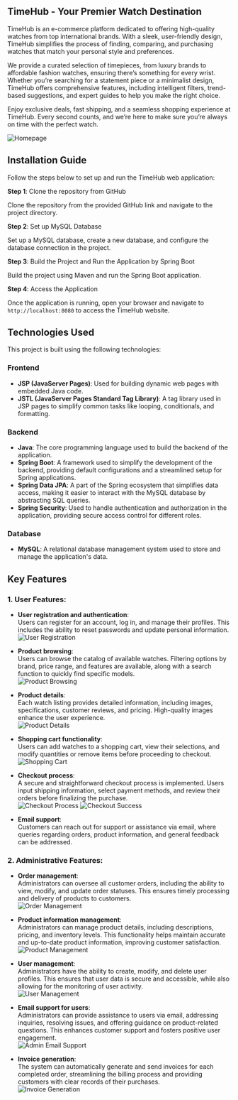 ## TimeHub - Your Premier Watch Destination

TimeHub is an e-commerce platform dedicated to offering high-quality watches from top international brands. With a sleek, user-friendly design, TimeHub simplifies the process of finding, comparing, and purchasing watches that match your personal style and preferences.

We provide a curated selection of timepieces, from luxury brands to affordable fashion watches, ensuring there’s something for every wrist. Whether you’re searching for a statement piece or a minimalist design, TimeHub offers comprehensive features, including intelligent filters, trend-based suggestions, and expert guides to help you make the right choice.

Enjoy exclusive deals, fast shipping, and a seamless shopping experience at TimeHub. Every second counts, and we’re here to make sure you’re always on time with the perfect watch.

![Homepage](https://drive.google.com/uc?export=view&id=1eGwbRhfICeQzCdwN5qytW2VhFxoC7QxC)

## Installation Guide

Follow the steps below to set up and run the TimeHub web application:

**Step 1**: Clone the repository from GitHub

Clone the repository from the provided GitHub link and navigate to the project directory.

**Step 2**: Set up MySQL Database

Set up a MySQL database, create a new database, and configure the database connection in the project.

**Step 3**: Build the Project and Run the Application by Spring Boot

Build the project using Maven and run the Spring Boot application.

**Step 4**: Access the Application

Once the application is running, open your browser and navigate to `http://localhost:8080` to access the TimeHub website.

## Technologies Used

This project is built using the following technologies:

### Frontend
- **JSP (JavaServer Pages)**: Used for building dynamic web pages with embedded Java code.
- **JSTL (JavaServer Pages Standard Tag Library)**: A tag library used in JSP pages to simplify common tasks like looping, conditionals, and formatting.

### Backend 
- **Java**: The core programming language used to build the backend of the application.
- **Spring Boot**: A framework used to simplify the development of the backend, providing default configurations and a streamlined setup for Spring applications.
- **Spring Data JPA**: A part of the Spring ecosystem that simplifies data access, making it easier to interact with the MySQL database by abstracting SQL queries.
- **Spring Security**: Used to handle authentication and authorization in the application, providing secure access control for different roles.

### Database
- **MySQL**: A relational database management system used to store and manage the application's data.

## Key Features

### 1. User Features:

- **User registration and authentication**:  
  Users can register for an account, log in, and manage their profiles. This includes the ability to reset passwords and update personal information.  
  ![User Registration](https://drive.google.com/file/d/1Bvpa97DawRDX8hC_KfW2HRxa5EQNfpoY/view?usp=sharing)

- **Product browsing**:  
  Users can browse the catalog of available watches. Filtering options by brand, price range, and features are available, along with a search function to quickly find specific models.  
  ![Product Browsing](https://drive.google.com/file/d/1nFKyQTXnBsG3jKW4fFU8MYvsttARmmY0/view?usp=sharing)

- **Product details**:  
  Each watch listing provides detailed information, including images, specifications, customer reviews, and pricing. High-quality images enhance the user experience.  
  ![Product Details](https://drive.google.com/file/d/1ZP0Rz5coCcuBJqqN1ZO0HDlHLHmZ9ITS/view?usp=sharing)

- **Shopping cart functionality**:  
  Users can add watches to a shopping cart, view their selections, and modify quantities or remove items before proceeding to checkout.  
  ![Shopping Cart](https://drive.google.com/file/d/1UN_mjIv55kxujR4wrSdEyVv9nH8bXhyy/view?usp=sharing)

- **Checkout process**:  
  A secure and straightforward checkout process is implemented. Users input shipping information, select payment methods, and review their orders before finalizing the purchase.  
  ![Checkout Process](https://drive.google.com/file/d/1KY006JRmQbqNvIalQc0MA9yKyVfZxL3o/view?usp=sharing)
  ![Checkout Success](https://drive.google.com/file/d/1oQRXxQLBTNtYvDGTTtUYGKhVsSNcNEzC/view?usp=sharing)

- **Email support**:  
  Customers can reach out for support or assistance via email, where queries regarding orders, product information, and general feedback can be addressed.  

### 2. Administrative Features:

- **Order management**:  
  Administrators can oversee all customer orders, including the ability to view, modify, and update order statuses. This ensures timely processing and delivery of products to customers.  
  ![Order Management](https://drive.google.com/file/d/1yQxlvxB0NulcZ5b9Yl8Cvw_S0Rt3IZkx/view?usp=sharing)

- **Product information management**:  
  Administrators can manage product details, including descriptions, pricing, and inventory levels. This functionality helps maintain accurate and up-to-date product information, improving customer satisfaction.  
  ![Product Management](https://drive.google.com/file/d/1L_-9re0yAbalmL8wX8Ud8UC7sz_yYaFE/view?usp=sharing)

- **User management**:  
  Administrators have the ability to create, modify, and delete user profiles. This ensures that user data is secure and accessible, while also allowing for the monitoring of user activity.  
  ![User Management](https://drive.google.com/file/d/1n4FHgtRSMcQ0Mm9NGMZjUJV1pYZM2DkO/view?usp=sharing)

- **Email support for users**:  
  Administrators can provide assistance to users via email, addressing inquiries, resolving issues, and offering guidance on product-related questions. This enhances customer support and fosters positive user engagement.  
  ![Admin Email Support](https://drive.google.com/file/d/1HGGi167TeCYjUdvFENongyTJerL4GEIB/view?usp=sharing)

- **Invoice generation**:  
  The system can automatically generate and send invoices for each completed order, streamlining the billing process and providing customers with clear records of their purchases.  
  ![Invoice Generation](https://drive.google.com/file/d/12tbgPKYlnkxGbwpyroGzStkGguZWAxP9/view?usp=sharing)
